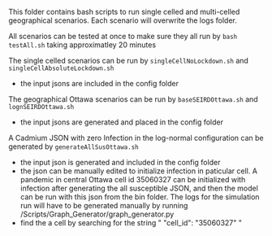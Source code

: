 This folder contains bash scripts to run single celled and multi-celled geographical scenarios. Each scenario will overwrite the logs folder.

All scenarios can be tested at once to make sure they all run by ```bash testAll.sh``` taking approximatley 20 minutes

The single celled scenarios can be run by ```singleCellNoLockdown.sh``` and ```singleCellAbsoluteLockdown.sh```
- the input jsons are included in the config folder

The geographical Ottawa scenarios can be run by ```baseSEIRDOttawa.sh``` and ```lognSEIRDOttawa.sh```
- the input jsons are generated and placed in the config folder

A Cadmium JSON with zero Infection in the log-normal configuration can be generated by ```generateAllSusOttawa.sh```
- the input json is generated and included in the config folder
- the json can be manually edited to initialize infection in paticular cell. A pandemic in central Ottawa cell id 35060327 can be initialized with infection after generating the all susceptible JSON, and then the model can be run with this json from the bin folder. The logs for the simulation run will have to be generated manually by running /Scripts/Graph_Generator/graph_generator.py
- find the a cell by searching for the string " "cell_id": "35060327" "
